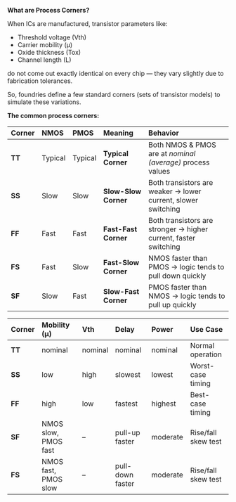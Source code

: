 **What are Process Corners?**

When ICs are manufactured, transistor parameters like:
-  Threshold voltage (Vth)
-  Carrier mobility (μ)
-  Oxide thickness (Tox)
-  Channel length (L)

do not come out exactly identical on every chip — they vary slightly due to fabrication tolerances.

So, foundries define a few standard corners (sets of transistor models) to simulate these variations.

**The common process corners:**

| Corner | NMOS    | PMOS    | Meaning              | Behavior                                                         |
| :----- | :------ | :------ | :------------------- | :--------------------------------------------------------------- |
| **TT** | Typical | Typical | **Typical Corner**   | Both NMOS & PMOS are at *nominal (average)* process values       |
| **SS** | Slow    | Slow    | **Slow-Slow Corner** | Both transistors are weaker → lower current, slower switching    |
| **FF** | Fast    | Fast    | **Fast-Fast Corner** | Both transistors are stronger → higher current, faster switching |
| **FS** | Fast    | Slow    | **Fast-Slow Corner** | NMOS faster than PMOS → logic tends to pull down quickly         |
| **SF** | Slow    | Fast    | **Slow-Fast Corner** | PMOS faster than NMOS → logic tends to pull up quickly           |


| Corner | Mobility (μ)         | Vth     | Delay            | Power    | Use Case            |
| :----- | :------------------- | :------ | :--------------- | :------- | :------------------ |
| **TT** | nominal              | nominal | nominal          | nominal  | Normal operation    |
| **SS** | low                  | high    | slowest          | lowest   | Worst-case timing   |
| **FF** | high                 | low     | fastest          | highest  | Best-case timing    |
| **SF** | NMOS slow, PMOS fast | –       | pull-up faster   | moderate | Rise/fall skew test |
| **FS** | NMOS fast, PMOS slow | –       | pull-down faster | moderate | Rise/fall skew test |
